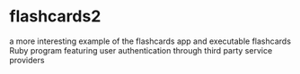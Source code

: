 flashcards2
===========

a more interesting example of the flashcards app and executable flashcards Ruby program featuring user authentication through third party service providers
